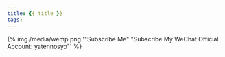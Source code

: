 ```yaml
---
title: {{ title }}
tags:
---
```


{% img /media/wemp.png '"Subscribe Me" "Subscribe My WeChat Official Account: yatennosyo"' %}
